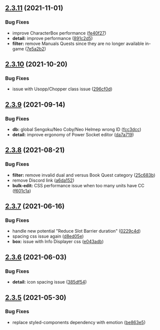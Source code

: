 ## [2.3.11](https://github.com/Nagarian/optc-box-manager/compare/v2.3.10...v2.3.11) (2021-11-01)


### Bug Fixes

* improve CharacterBox performance ([fe40f27](https://github.com/Nagarian/optc-box-manager/commit/fe40f274191c2755f6bc33ccdf16148059905a56))
* **detail:** improve performance ([891c2d5](https://github.com/Nagarian/optc-box-manager/commit/891c2d579638247558c2c38c5e3ea5a4c9a42a21))
* **filter:** remove Manuals Quests since they are no longer available in-game ([7e5a2b2](https://github.com/Nagarian/optc-box-manager/commit/7e5a2b22c3e259e022e570e452788222725a00ca))



## [2.3.10](https://github.com/Nagarian/optc-box-manager/compare/v2.3.9...v2.3.10) (2021-10-20)


### Bug Fixes

* issue with Usopp/Chopper class issue ([296cf0d](https://github.com/Nagarian/optc-box-manager/commit/296cf0dd0f1f81e12a862e3dadf9f78a1da19615))



## [2.3.9](https://github.com/Nagarian/optc-box-manager/compare/v2.3.8...v2.3.9) (2021-09-14)


### Bug Fixes

* **db:** global Sengoku/Neo Coby/Neo Helmep wrong ID ([fcc3dcc](https://github.com/Nagarian/optc-box-manager/commit/fcc3dcc784c22839f18816793c7da7e9803598ac))
* **detail:** improve ergonomy of Power Socket editor ([da7a719](https://github.com/Nagarian/optc-box-manager/commit/da7a7198443fc89a4fb4b301577e76eb144b7a00))



## [2.3.8](https://github.com/Nagarian/optc-box-manager/compare/v2.3.7...v2.3.8) (2021-08-21)


### Bug Fixes

* **filter:** remove invalid dual and versus Book Quest category ([25c683b](https://github.com/Nagarian/optc-box-manager/commit/25c683b3f8134a62774e33a85e395430c59ad890))
* remove Discord link ([a6da152](https://github.com/Nagarian/optc-box-manager/commit/a6da152dc0474496c37660fe2903beb1d8d62beb))
* **bulk-edit:** CSS performance issue when too many units have CC ([f601c1a](https://github.com/Nagarian/optc-box-manager/commit/f601c1aab67cb99490991156dc623b639e3addc6))



## [2.3.7](https://github.com/Nagarian/optc-box-manager/compare/v2.3.6...v2.3.7) (2021-06-16)


### Bug Fixes

* handle new potential "Reduce Slot Barrier duration" ([0229c4d](https://github.com/Nagarian/optc-box-manager/commit/0229c4dd6240d4a688e52f25d1a9b1288f6bc217))
* spacing css issue again ([d8ed05e](https://github.com/Nagarian/optc-box-manager/commit/d8ed05e2d1e86c6f6b0c0f1dbc73a03a958a6c1f))
* **box:** issue with Info Displayer css ([e043adb](https://github.com/Nagarian/optc-box-manager/commit/e043adb608d19b52531f51ee9bb83246ee5ea0b0))



## [2.3.6](https://github.com/Nagarian/optc-box-manager/compare/v2.3.5...v2.3.6) (2021-06-03)


### Bug Fixes

* **detail:** icon spacing issue ([385df54](https://github.com/Nagarian/optc-box-manager/commit/385df54409383abccde78dba47dfcfdb55111680))



## [2.3.5](https://github.com/Nagarian/optc-box-manager/compare/v2.3.4...v2.3.5) (2021-05-30)


### Bug Fixes

* replace styled-components dependency with emotion ([be863e5](https://github.com/Nagarian/optc-box-manager/commit/be863e507a84de4695eaa2c11c4357a473584122))



